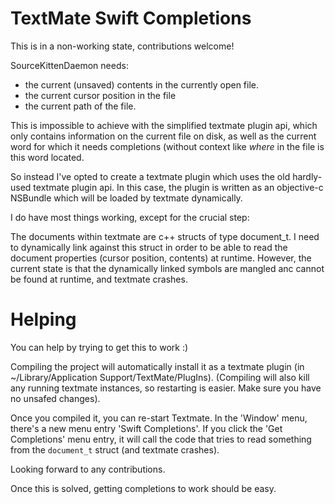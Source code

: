 # TextMate Swift Completions

This is in a non-working state, contributions welcome!

SourceKittenDaemon needs:
- the current (unsaved) contents in the currently open file. 
- the current cursor position in the file
- the current path of the file.

This is impossible to achieve with the simplified textmate plugin api, which only contains information on the current file on disk, as well as the current word for which it needs completions (without context like *where* in the file is this word located.

So instead I've opted to create a textmate plugin which uses the old hardly-used textmate plugin api. In this case, the plugin is written as an objective-c NSBundle which will be loaded by textmate dynamically.

I do have most things working, except for the crucial step:

The documents within textmate are c++ structs of type document_t. I need to dynamically link against this struct in order to be able to read the document properties (cursor position, contents) at runtime. 
However, the current state is that the dynamically linked symbols are mangled anc cannot be found at runtime, and textmate crashes.

# Helping

You can help by trying to get this to work :)

Compiling the project will automatically install it as a textmate plugin (in ~/Library/Application Support/TextMate/PlugIns).
(Compiling will also kill any running textmate instances, so restarting is easier. Make sure you have no unsafed changes).

Once you compiled it, you can re-start Textmate. In the 'Window' menu, there's a new menu entry 'Swift Completions'. If you click the 'Get Completions' menu entry, it will call the code that tries to read something from the `document_t` struct (and textmate crashes).

Looking forward to any contributions.

Once this is solved, getting completions to work should be easy.


